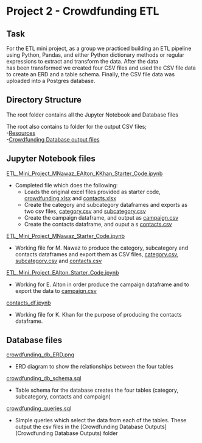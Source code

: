# Project 2 - Crowdfunding ETL  
## Task
For the ETL mini project, as a group we practiced building an ETL pipeline using Python, Pandas, and either Python dictionary methods or regular expressions to extract and transform the data. After the data  
has been transformed we created four CSV files and used the CSV file data to create an ERD and a table schema. Finally, the CSV file data was uploaded into a Postgres database.

## Directory Structure

The root folder contains all the Jupyter Notebook and Database files

The root also contains to folder for the output CSV files;  
-[Resources](Resources)  
-[Crowdfunding Database output files](https://github.com/MoNawaz101/Project-2-Crowdfunding-ETL/tree/main/Crowdfunding%20Database%20Outputs)


## Jupyter Notebook files
[ETL_Mini_Project_MNawaz_EAlton_KKhan_Starter_Code.ipynb](ETL_Mini_Project_MNawaz_EAlton_KKhan_Starter_Code.ipynb)  
- Completed file which does the following:
  - Loads the original excel files provided as starter code,  [crowdfunding.xlsx](Resources/crowdfunding.xlsx) and [contacts.xlsx](Resources/contacts.xlsx)
  - Create the category and subcategory dataframes and exports as two csv files, [category.csv](Resources/category.csv) and [subcategory.csv](Resources/subcategory.csv)
  - Create the campaign dataframe, and output as [campaign.csv](Resources/campaign.csv)
  - Create the contacts dataframe, and ouput a s [contacts.csv](Resources/contacts.csv)

[ETL_Mini_Project_MNawaz_Starter_Code.ipynb](ETL_Mini_Project_MNawaz_Starter_Code.ipynb)
- Working file for M. Nawaz to produce the category, subcategory and contacts dataframes and export them as CSV files,  [category.csv](Resources/category.csv), [subcategory.csv](Resources/subcategory.csv) and [contacts.csv](Resources/contacts.csv)

[ETL_Mini_Project_EAlton_Starter_Code.ipynb](ETL_Mini_Project_EAlton_Starter_Code.ipynb)
- Working for E. Alton in order produce the campaign dataframe and to export the data to [campaign.csv](Resources/campaign.csv)

[contacts_df.ipynb](contacts_df.ipynb)
- Working file for K. Khan for the purpose of producing the contacts dataframe.


## Database files  
[crowdfunding_db_ERD.png](crowdfunding_db_ERD.png)  
- ERD diagram to show the relationships between the four tables

[crowdfunding_db_schema.sql](crowdfunding_db_schema.sql)  
- Table schema for the database creates the four tables (category, subcategory, contacts and campaign)

[crowdfunding_queries.sql](crowdfunding_queries.sql)
- Simple queries which select the data from each of the tables. These output the csv files in the [Crowdfunding Database Outputs](Crowdfunding Database Outputs) folder


  

